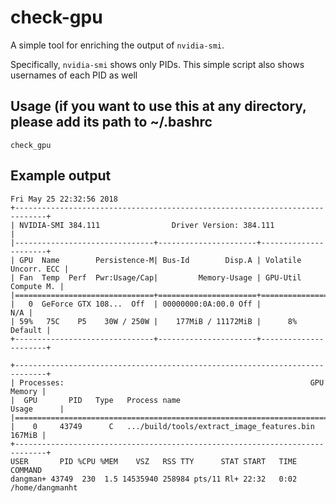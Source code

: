 # check-gpu

A simple tool for enriching the output of `nvidia-smi`. 

Specifically, `nvidia-smi` shows only PIDs. This simple script also shows usernames of each PID as well

## Usage (if you want to use this at any directory, please add its path to ~/.bashrc

    check_gpu

## Example output
      
    Fri May 25 22:32:56 2018       
    +-----------------------------------------------------------------------------+
    | NVIDIA-SMI 384.111                Driver Version: 384.111                   |
    |-------------------------------+----------------------+----------------------+
    | GPU  Name        Persistence-M| Bus-Id        Disp.A | Volatile Uncorr. ECC |
    | Fan  Temp  Perf  Pwr:Usage/Cap|         Memory-Usage | GPU-Util  Compute M. |
    |===============================+======================+======================|
    |   0  GeForce GTX 108...  Off  | 00000000:0A:00.0 Off |                  N/A |
    | 59%   75C    P5    30W / 250W |    177MiB / 11172MiB |      8%      Default |
    +-------------------------------+----------------------+----------------------+

    +-----------------------------------------------------------------------------+
    | Processes:                                                       GPU Memory |
    |  GPU       PID   Type   Process name                             Usage      |
    |=============================================================================|
    |    0     43749      C   .../build/tools/extract_image_features.bin   167MiB |
    +-----------------------------------------------------------------------------+
    USER       PID %CPU %MEM    VSZ   RSS TTY      STAT START   TIME COMMAND
    dangman+ 43749  230  1.5 14535940 258984 pts/11 Rl+ 22:32   0:02 /home/dangmanht
